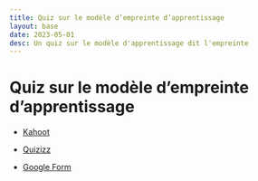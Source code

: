 ```yaml
---
title: Quiz sur le modèle d’empreinte d’apprentissage
layout: base
date: 2023-05-01
desc: Un quiz sur le modèle d'apprentissage dit l'empreinte
---
```

# Quiz sur le modèle d’empreinte d’apprentissage
<ul>
<li><p><a
href="https://create.kahoot.it/details/8b411867-dc85-414f-bd82-9b956f868379">Kahoot</a></p></li>
<li><p><a
href="https://quizizz.com/admin/quiz/start_new/64513c82cb6f67001d032f62">Quizizz</a></p></li>
<li><p><a href="https://forms.gle/uB5JZLgjDdC1uQqx5">Google
Form</a></p></li>
</ul>
